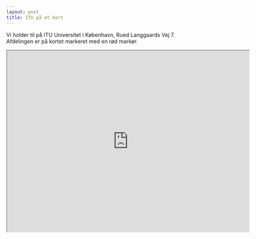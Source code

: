 ```yaml
---
layout: post
title: ITU på et kort
---
```


Vi holder til på ITU Universitet i København, Rued Langgaards Vej 7.
Afdelingen er på kortet markeret med en rød markør.

<center>
<iframe src="https://www.google.com/maps/d/embed?mid=1vgE4Ps-1KcI0KN1CuBGNLWBQZZo" width="640" height="480"></iframe>
</center>
